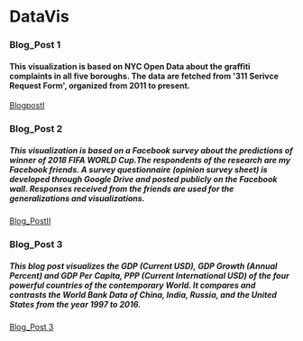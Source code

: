 # DataVis
### Blog_Post 1
#### This visualization is based on NYC Open Data about the graffiti complaints in all five boroughs. The data are fetched from '311 Serivce Request Form', organized from 2011 to present.
[BlogpostI](./BlogpostI.md)
 
 
### Blog_Post 2
##### This visualization is based on a Facebook survey about the predictions of winner of 2018 FIFA WORLD Cup.The respondents of the research are my Facebook friends. A survey questionnaire (opinion survey sheet) is developed through Google Drive and posted publicly on the Facebook wall. Responses received from the friends are used for the generalizations and visualizations.
[Blog_PostII](./Blogpost1.md)


### Blog_Post 3
##### This blog post visualizes the GDP (Current USD), GDP Growth (Annual Percent) and GDP Per Capita, PPP (Current International USD) of the four powerful countries of the contemporary World. It compares and contrasts the World Bank Data of China, India, Russia, and the United States from the year 1997 to 2016.
[Blog_Post 3](/Final_Portfolio.md)
